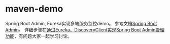 # maven-demo
Spring Boot Admin, Eureka实现多端服务监控demo。
参考文档[Spring Boot Admin](http://codecentric.github.io/spring-boot-admin/1.5.4)。
详细步骤在[通过Eureka、DiscoveryClient实现Spring Boot Admin管理功能](http://blog.csdn.net/snowhite91/article/details/78476269)，有问题大家一起学习讨论。
